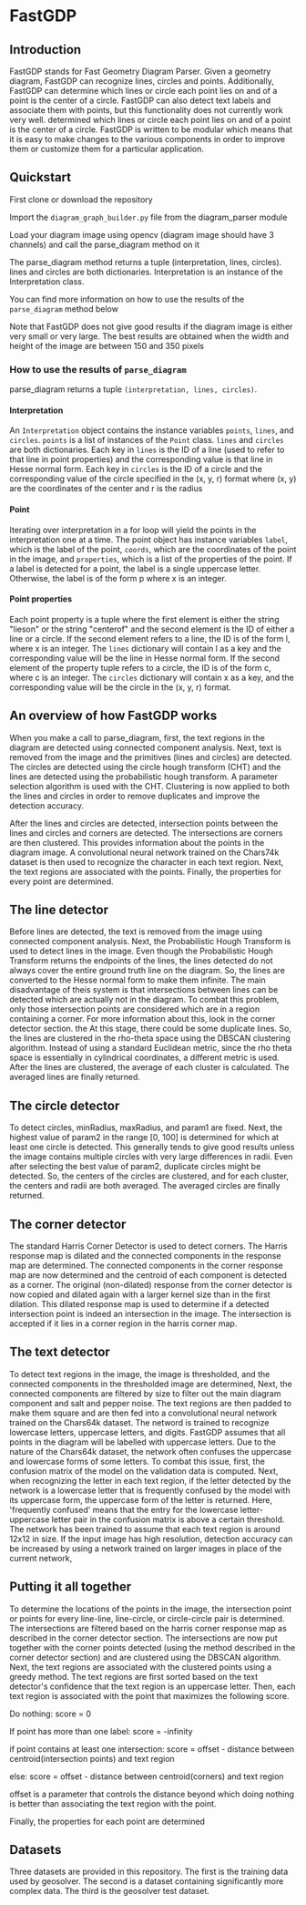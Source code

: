 # FastGDP

## Introduction
FastGDP stands for Fast Geometry Diagram Parser. Given a geometry diagram, FastGDP can recognize lines, circles and points. Additionally, FastGDP 
can determine which lines or circle each point lies on and of a point is the center of a circle.
FastGDP can also detect text labels and associate them with points, but this functionality does not currently work very well. 
determined which lines or circle each point lies on and of a point is the center of a circle.
FastGDP is written to be modular which means that it is easy to make changes to the various components in order to improve them or customize them for a particular application.

## Quickstart
First clone or download the repository

Import the `diagram_graph_builder.py` file from the diagram_parser module

Load your diagram image using opencv (diagram image should have 3 channels) and call the parse_diagram method on it

The parse_diagram method returns a tuple (interpretation, lines, circles). lines and circles are both dictionaries.
Interpretation is an instance of the Interpretation class. 

You can find more information on how to use the results of the `parse_diagram` method below

Note that FastGDP does not give good results if the diagram image is either very small or very large. 
The best results are obtained when the width and height of the image are between 150 and 350 pixels

### How to use the results of `parse_diagram`
parse_diagram returns a tuple `(interpretation, lines, circles)`.

#### Interpretation
An `Interpretation` object contains the instance variables `points`, `lines`, and `circles`. `points` is a list of instances of the `Point` class.
`lines` and `circles` are both dictionaries. Each key in `lines` is the ID of a line (used to refer to that line in point properties) and the corresponding value is that line in Hesse normal form.
Each key in `circles` is the ID of a circle and the corresponding value of the circle specified in the (x, y, r) format where (x, y) are the coordinates of the center and r is the radius

#### Point
Iterating over interpretation in a for loop will yield the points in the interpretation one at a time. 
The point object has instance variables `label`, which is the label of the point, `coords`, which are the coordinates of the point in the image, and `properties`, which is a list of the properties of the point.
If a label is detected for a point, the label is a single uppercase letter. Otherwise, the label is of the form p<x> where x is an integer.

#### Point properties

Each point property is a tuple where the first element is either the string "lieson" or the string "centerof" and the second element is the ID of either a line or a circle. 
If the second element refers to a line, the ID is of the form l<x>, where x is an integer. The `lines` dictionary will contain l<x> as a key and the corresponding value will be the line in Hesse normal form.
If the second element of the property tuple refers to a circle,  the ID is of the form c<x>, where c is an integer. The `circles` dictionary will contain x<x> as a key, and the corresponding value will be the circle in the (x, y, r) format.

## An overview of how FastGDP works

When you make a call to parse_diagram, first, the text regions in the diagram are detected using connected component analysis.
Next, text is removed from the image and the primitives (lines and circles) are detected.
The circles are detected using the circle hough transform (CHT) and the lines are detected using the probabilistic hough transform. A parameter selection algorithm is used with the CHT. 
Clustering is now applied to both the lines and circles in order to remove duplicates and improve the detection accuracy.

After the lines and circles are detected, intersection points between the lines and circles and corners are detected. The intersections are corners are then clustered. This provides information about the points in the diagram image.
A convolutional neural network trained on the Chars74k dataset is then used to recognize the character in each text region. Next, the text regions are associated with the points. Finally, the properties for every point are determined.

## The line detector

Before lines are detected, the text is removed from the image using connected component analysis.
Next, the Probabilistic Hough Transform is used to detect lines in the image. Even though the Probabilistic Hough Transform returns the endpoints of the lines, the lines detected do not always cover the entire ground truth line on the diagram.
So, the lines are converted to the Hesse normal form to make them infinite. The main disadvantage of theis system is that intersections between lines can be detected which are actually not in the diagram. 
To combat this problem, only those intersection points are considered which are in a region containing a corner. For more information about this, look in the corner detector section.
the At this stage, there could be some duplicate lines. So, the lines are clustered in the rho-theta space using the DBSCAN clustering algorithm.
Instead of using a standard Euclidean metric, since the rho theta space is essentially in cylindrical coordinates, a different metric is used.
After the lines are clustered, the average of each cluster is calculated. The averaged lines are finally returned.

## The circle detector

To detect circles, minRadius, maxRadius, and param1 are fixed. Next, the highest value of param2 in the range [0, 100] is determined for which at least one circle is detected. This generally tends to give good results unless the image contains multiple circles with very large differences in radii.
Even after selecting the best value of param2, duplicate circles might be detected. So, the centers of the circles are clustered, and for each cluster, the centers and radii are both averaged. 
The averaged circles are finally returned.

## The corner detector

The standard Harris Corner Detector is used to detect corners. The Harris response map is dilated and the connected components in the response map are determined.
The connected components in the corner response map are now determined and the centroid of each component is detected as a corner.
The original (non-dilated) response from the corner detector is now copied and dilated again with a larger kernel size than in the first dilation.
This dilated response map is used to determine if a detected intersection point is indeed an intersection in the image. The intersection is accepted if it lies in a corner region in the harris corner map.

## The text detector

To detect text regions in the image, the image is thresholded, and the connected components in the thresholded image are determined, Next, the connected components are filtered by size to filter out the main diagram component and salt and pepper noise.
The text regions are then padded to make them square and are then fed into a convolutional neural network trained on the Chars64k dataset. The netword is trained to recognize lowercase letters, uppercase letters, and digits. 
FastGDP assumes that all points in the diagram will be labelled with uppercase letters. 
Due to the nature of the Chars64k dataset, the network often confuses the uppercase and lowercase forms of some letters. To combat this issue, first, the confusion matrix of the model on the validation data is computed.
Next, when recognizing the letter in each text region, if the letter detected by the network is a lowercase letter that is frequently confused by the model with its uppercase form, the uppercase form of the letter is returned.
Here, 'frequently confused' means that the entry for the lowercase letter-uppercase letter pair in the confusion matrix is above a certain threshold.
The network has been trained to assume that each text region is around 12x12 in size. If the input image has high resolution, detection accuracy can be increased by using a network trained on larger images in place of the current network,
## Putting it all together

To determine the locations of the points in the image, the intersection point or points for every line-line, line-circle, or circle-circle pair is determined.
The intersections are filtered based on the harris corner response map as described in the corner detector section.
The intersections are now put together with the corner points detected (using the method described in the corner detector section) and are clustered using the DBSCAN algorithm.
Next, the text regions are associated with the clustered points using a greedy method. The text regions are first sorted based on the text detector's confidence that the text region is an uppercase letter.
Then, each text region is associated with the point that maximizes the following score.

Do nothing: score = 0

If point has more than one label: score = -infinity

if point contains at least one intersection: score = offset - distance between centroid(intersection points) and text region

else: score = offset - distance between centroid(corners) and text region

offset is a parameter that controls the distance beyond which doing nothing is better than associating the text region with the point.

Finally, the properties for each point are determined

## Datasets

Three datasets are provided in this repository. The first is the training data used by geosolver. 
The second is a dataset containing significantly more complex data. The third is the geosolver test 
dataset. 
